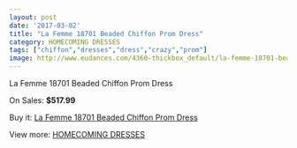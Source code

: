 ```yaml
---
layout: post
date: '2017-03-02'
title: "La Femme 18701 Beaded Chiffon Prom Dress"
category: HOMECOMING DRESSES
tags: ["chiffon","dresses","dress","crazy","prom"]
image: http://www.eudances.com/4360-thickbox_default/la-femme-18701-beaded-chiffon-prom-dress.jpg
---
```

La Femme 18701 Beaded Chiffon Prom Dress

On Sales: **$517.99**
<a href="https://www.eudances.com/en/homecoming-dresses/1463-la-femme-18701-beaded-chiffon-prom-dress.html"><amp-img layout="responsive" width="600" height="600" src="//www.eudances.com/4360-thickbox_default/la-femme-18701-beaded-chiffon-prom-dress.jpg" alt="La Femme 18701 Beaded Chiffon Prom Dress 0" /></a>
<a href="https://www.eudances.com/en/homecoming-dresses/1463-la-femme-18701-beaded-chiffon-prom-dress.html"><amp-img layout="responsive" width="600" height="600" src="//www.eudances.com/4361-thickbox_default/la-femme-18701-beaded-chiffon-prom-dress.jpg" alt="La Femme 18701 Beaded Chiffon Prom Dress 1" /></a>

Buy it: [La Femme 18701 Beaded Chiffon Prom Dress](https://www.eudances.com/en/homecoming-dresses/1463-la-femme-18701-beaded-chiffon-prom-dress.html "La Femme 18701 Beaded Chiffon Prom Dress")

View more: [HOMECOMING DRESSES](https://www.eudances.com/en/15-homecoming-dresses "HOMECOMING DRESSES")